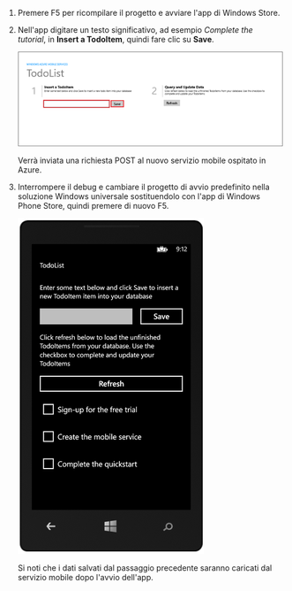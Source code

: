 
1. Premere F5 per ricompilare il progetto e avviare l'app di Windows Store.

2. Nell'app digitare un testo significativo, ad esempio  *Complete the tutorial*, in **Insert a TodoItem**, quindi fare clic su **Save**.

	![](./media/mobile-services-windows-universal-test-app/mobile-quickstart-startup.png)

	Verrà inviata una richiesta POST al nuovo servizio mobile ospitato in Azure.

3. Interrompere il debug e cambiare il progetto di avvio predefinito nella soluzione Windows universale sostituendolo con l'app di Windows Phone Store, quindi premere di nuovo F5.

	![](./media/mobile-services-windows-universal-test-app/mobile-quickstart-completed-wp8.png)
	
	Si noti che i dati salvati dal passaggio precedente saranno caricati dal servizio mobile dopo l'avvio dell'app.
<!--HONumber=52-->
